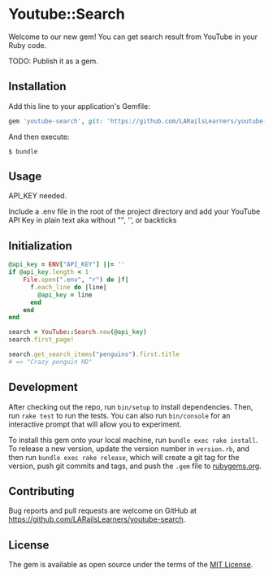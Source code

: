 # Youtube::Search

Welcome to our new gem! You can get search result from YouTube in your Ruby code.

TODO: Publish it as a gem.

## Installation

Add this line to your application's Gemfile:

```ruby
gem 'youtube-search', git: 'https://github.com/LARailsLearners/youtube-search.git'
```

And then execute:

    $ bundle

## Usage

API_KEY needed.

Include a .env file in the root of the project directory and add your YouTube API Key in plain text aka without "", '', or backticks


## Initialization

```rb
@api_key = ENV["API_KEY"] ||= ''
if @api_key.length < 1
    File.open(".env", "r") do |f|
      f.each_line do |line|
        @api_key = line
      end
    end
end

search = YouTube::Search.new(@api_key)
search.first_page!

search.get_search_items("penguins").first.title
# => "Crazy penguin HD"
```

## Development

After checking out the repo, run `bin/setup` to install dependencies. Then, run `rake test` to run the tests. You can also run `bin/console` for an interactive prompt that will allow you to experiment.

To install this gem onto your local machine, run `bundle exec rake install`. To release a new version, update the version number in `version.rb`, and then run `bundle exec rake release`, which will create a git tag for the version, push git commits and tags, and push the `.gem` file to [rubygems.org](https://rubygems.org).

## Contributing

Bug reports and pull requests are welcome on GitHub at https://github.com/LARailsLearners/youtube-search.


## License

The gem is available as open source under the terms of the [MIT License](http://opensource.org/licenses/MIT).

